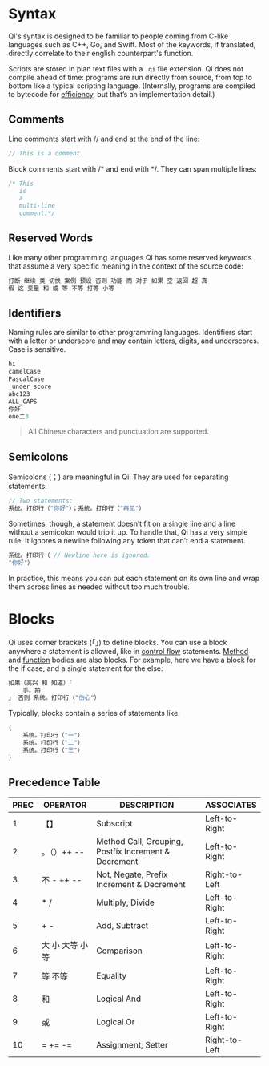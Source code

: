 # Syntax
Qi's syntax is designed to be familiar to people coming from C-like languages such as C++, Go, and Swift. Most of the keywords, if translated, directly correlate to their english counterpart's function.

Scripts are stored in plan text files with a ```.qi``` file extension. Qi does not compile ahead of time: programs are run directly from source, from top to bottom like a typical scripting language. (Internally, programs are compiled to bytecode for [efficiency](performance.md), but that’s an implementation detail.)

## Comments
Line comments start with // and end at the end of the line:

```c
// This is a comment.
```
Block comments start with /* and end with */. They can span multiple lines:
```c
/* This
   is
   a
   multi-line
   comment.*/
```

## Reserved Words
Like many other programming languages Qi has some reserved keywords that assume a very specific meaning in the context of the source code:
```c
打断 继续 类 切换 案例 预设 否则 功能 而 对于 如果 空 返回 超 真 
假 这 变量 和 或 等 不等 打等 小等
```

## Identifiers
Naming rules are similar to other programming languages. Identifiers start with a letter or underscore and may contain letters, digits, and underscores. Case is sensitive.
```c
hi
camelCase
PascalCase
_under_score
abc123
ALL_CAPS
你好
one二3
```
> All Chinese characters and punctuation are supported.

## Semicolons
Semicolons (；) are meaningful in Qi. They are used for separating statements:
```c
// Two statements:
系统。打印行（"你好"）；系统。打印行（"再见"）
```
Sometimes, though, a statement doesn’t fit on a single line and a line without a semicolon would trip it up. To handle that, Qi has a very simple rule: It ignores a newline following any token that can’t end a statement.
```c
系统。打印行（ // Newline here is ignored.
"你好"）
```
In practice, this means you can put each statement on its own line and wrap them across lines as needed without too much trouble.

# Blocks
Qi uses corner brackets (「」) to define blocks. You can use a block anywhere a statement is allowed, like in [control flow](control_flow.md) statements. [Method](class.md) and [function](function.md) bodies are also blocks. For example, here we have a block for the if case, and a single statement for the else:
```c
如果（高兴 和 知道）「
    手。拍
」 否则 系统。打印行（"伤心"）
```
Typically, blocks contain a series of statements like:
```c
{
    系统。打印行（"一"）
    系统。打印行（"二"）
    系统。打印行（"三"）
}
```

## Precedence Table
| PREC 	| OPERATOR  	| DESCRIPTION                                       	| ASSOCIATES	|
|---	|-----------	|---------------------------------------------------	|------------	|
| 1 	| 【】        	| Subscript                                         	| Left-to-Right	|
| 2 	| 。（）++ --   	| Method Call, Grouping, Postfix Increment & Decrement	| Left-to-Right	|
| 3 	| 不 - ++ --  	| Not, Negate, Prefix Increment & Decrement            	| Right-to-Left	|
| 4 	| * /       	| Multiply, Divide                                  	| Left-to-Right	|
| 5 	| + -       	| Add, Subtract                                     	| Left-to-Right	|
| 6 	| 大 小 大等 小等	| Comparison                                        	| Left-to-Right	|
| 7 	| 等 不等    	| Equality                                           	| Left-to-Right	|
| 8 	| 和        	| Logical And                                       	| Left-to-Right	|
| 9 	| 或        	| Logical Or                                        	| Left-to-Right	|
| 10 	| = += -=   	| Assignment, Setter                                	| Right-to-Left	|
